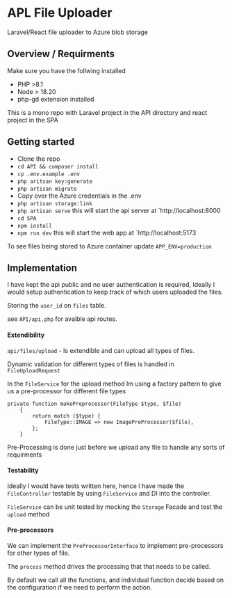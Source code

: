 
# APL File Uploader

Laravel/React file uploader to Azure blob storage



## Overview / Requirments
Make sure you have the follwing installed

- PHP >8.1
- Node > 18.20
- php-gd extension installed

This is a mono repo with Laravel project in the API directory and react project in the SPA
## Getting started
- Clone the repo
- `cd API && composer install`
- `cp .env.example .env`
- `php aritsan key:generate`
- `php artisan migrate`
- Copy over the Azure credentials in the .env
- `php artisan storage:link`
- `php artisan serve` this will start the api server at `http://localhost:8000
- `cd SPA`
- `npm install`
- `npm run dev` this will start the web app at `http://localhost:5173

To see files being stored to Azure container update `APP_ENV=production`

## Implementation
I have kept the api public and no user authentication is required, Ideally I would setup authentication to keep track of which users uploaded the files.

Storing the `user_id` on `files` table.

see `API/api.php` for avaible api routes.


#### Extendibility

`api/files/upload` - Is extendible and can upload all types of files.

Dynamic validation for different types of files is handled in `FileUploadRequest`

In the `FileService` for the upload method Im using a factory pattern to give us a pre-processor for different file types
```
private function makePreprocessor(FileType $type, $file)
    {
        return match ($type) {
            FileType::IMAGE => new ImagePreProcessor($file),
        };
    }
```

Pre-Processing is done just before we upload any file to handle any sorts of requirments 

#### Testability
Ideally I would have tests written here, hence I have made the `FileController`
testable by using `FileService` and DI into the controller.


`FileService` can be unit tested by mocking the `Storage` Facade and test the `upload` method

#### Pre-processors
We can implement the `PreProcessorInterface` to implement pre-processors for other types of file.

The `process` method drives the processing that that needs to be called.

By default we call all the functions, and individual function decide based on the configuration if we need to perform the action.